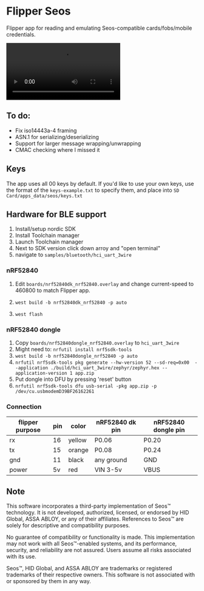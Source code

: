 # Flipper Seos

Flipper app for reading and emulating Seos-compatible cards/fobs/mobile credentials.

![Demo Video](demo.mp4)

## To do:

- Fix iso14443a-4 framing
- ASN.1 for serializing/deserializing
- Support for larger message wrapping/unwrapping
- CMAC checking where I missed it

## Keys

The app uses all 00 keys by default. If you'd like to use your own keys, use the format of the `keys-example.txt` to specify them, and place into `SD Card/apps_data/seos/keys.txt`

## Hardware for BLE support

1. Install/setup nordic SDK
1. Install Toolchain manager
1. Launch Toolchain manager
1. Next to SDK version click down arroy and "open terminal"
1. navigate to `samples/bluetooth/hci_uart_3wire`

### nRF52840

1. Edit `boards/nrf52840dk_nrf52840.overlay` and change current-speed to 460800 to match Flipper app.

1. `west build -b nrf52840dk_nrf52840 -p auto`
1. `west flash`

### nRF52840 dongle

1. Copy `boards/nrf52840dongle_nrf52840.overlay` to `hci_uart_3wire`
1. Might need to: `nrfutil install nrf5sdk-tools`
1. `west build -b nrf52840dongle_nrf52840 -p auto`
1. `nrfutil nrf5sdk-tools pkg generate --hw-version 52 --sd-req=0x00  --application ./build/hci_uart_3wire/zephyr/zephyr.hex --application-version 1 app.zip`
1. Put dongle into DFU by pressing 'reset' button
1. `nrfutil nrf5sdk-tools dfu usb-serial -pkg app.zip -p /dev/cu.usbmodemD39BF26162261`

### Connection

| flipper purpose | pin | color  | nRF52840 dk pin | nRF52840 dongle pin |
| --------------- | --- | ------ | --------------- | ------------------- |
| rx              | 16  | yellow | P0.06           | P0.20               |
| tx              | 15  | orange | P0.08           | P0.24               |
| gnd             | 11  | black  | any ground      | GND                 |
| power           | 5v  | red    | VIN 3-5v        | VBUS                |

## Note

This software incorporates a third-party implementation of Seos™ technology. It is not developed, authorized, licensed, or endorsed by HID Global, ASSA ABLOY, or any of their affiliates. References to Seos™ are solely for descriptive and compatibility purposes.

No guarantee of compatibility or functionality is made. This implementation may not work with all Seos™-enabled systems, and its performance, security, and reliability are not assured. Users assume all risks associated with its use.

Seos™, HID Global, and ASSA ABLOY are trademarks or registered trademarks of their respective owners. This software is not associated with or sponsored by them in any way.
